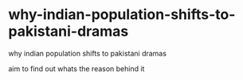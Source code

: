 # why-indian-population-shifts-to-pakistani-dramas
why indian population shifts to pakistani dramas

aim to find out whats the reason behind it 
